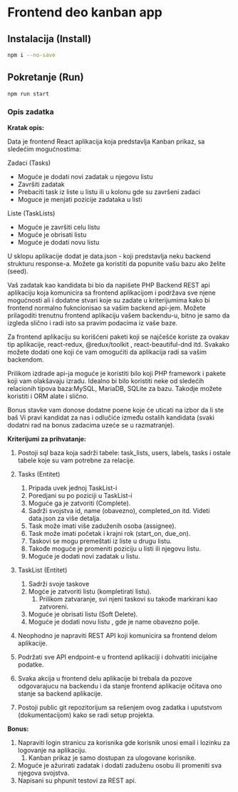 # Frontend deo kanban app

## Instalacija (Install)
```bash
npm i --no-save
```

## Pokretanje (Run)
```bash
npm run start
```


### Opis zadatka
**Kratak opis:**

Data je frontend React aplikacija koja predstavlja Kanban prikaz, sa sledećim mogućnostima:

Zadaci (Tasks)

 - Moguće je dodati novi zadatak u njegovu listu
 - Završiti zadatak
 - Prebaciti task iz liste u listu ili u kolonu gde su završeni zadaci
 - Moguce je menjati pozicije zadataka u listi

Liste (TaskLists)

- Moguće je završiti celu listu
- Moguće je obrisati listu
- Moguće je dodati novu listu


U sklopu aplikacije dodat je data.json  - koji predstavlja neku backend strukturu response-a. Možete ga koristiti da popunite vašu bazu ako želite (seed).



Vaš zadatak kao kandidata bi bio da napišete PHP Backend REST api aplikaciju koja komunicira sa frontend aplikacijom i podržava sve njene mogućnosti ali i dodatne stvari koje su zadate u kriterijumima kako bi frontend normalno fukncionisao sa vašim backend api-jem. Možete prilagoditi trenutnu frontend aplikaciju vašem backendu-u, bitno je samo da izgleda slično i radi isto sa pravim podacima iz vaše baze.

Za frontend aplikaciju su korišćeni paketi koji se najčešće koriste za ovakav tip aplikacije, react-redux, @redux/toolkit , react-beautiful-dnd itd. Svakako možete dodati one koji će vam omogućiti da aplikacija radi sa vašim backendom.




Prilikom izdrade api-ja moguće je koristiti bilo koji PHP framework i pakete koji vam olakšavaju izradu. Idealno bi bilo koristiti neke od sledećih relacionih tipova baza:MySQL, MariaDB, SQLite za bazu. Takodje možete koristiti i ORM alate i slično.

Bonus stavke vam donose dodatne poene koje će uticati na izbor da li ste baš Vi pravi kandidat za nas i odlučiće između ostalih kandidata (svaki dodatni rad na bonus zadacima uzeće se u razmatranje).



**Kriterijumi za prihvatanje:**


1. Postoji sql baza koja sadrži tabele: task_lists, users, labels, tasks i ostale tabele koje su vam potrebne za relacije.

2. Tasks (Entitet)

   1. Pripada uvek jednoj TaskList-i
   2. Poredjani su po poziciji u TaskList-i
   3. Moguće ga je zatvoriti (Complete).
   4. Sadrži svojstva id, name (obavezno), completed_on itd. Videti data.json za više detalja.
   5. Task može imati više zaduženih osoba (assignee).
   6. Task može imati početak i krajni rok (start_on, due_on).
   7. Taskovi se mogu premeštati iz liste u drugu listu.
   8. Takođe moguće je promeniti poziciju u listi ili njegovu listu.
   9. Moguće je dodati novi zadatak u listu.

3. TaskList (Entitet)

   1. Sadrži svoje taskove
   2. Mogće je zatvoriti listu (kompletirati listu).
      1. Prilikom zatvaranje, svi njeni taskovi su takođe markirani kao zatvoreni.
   3. Moguće je obrisati listu (Soft Delete).
   4. Moguće je dodati novu listu , gde je name obavezno polje.
4. Neophodno je napraviti REST API koji komunicira sa frontend delom aplikacije.
5. Podržati sve API endpoint-e u frontend aplikaciji i dohvatiti inicijalne podatke.
6. Svaka akcija u frontend delu aplikacije bi trebala da pozove odgovarajucu na backendu i da stanje frontend aplikacije očitava ono stanje sa backend aplikacije.
7. Postoji public git repozitorijum sa rešenjem ovog zadatka i uputstvom (dokumentacijom) kako se radi setup projekta.



**Bonus:**


1. Napraviti login stranicu za korisnika gde korisnik unosi email i lozinku za logovanje na aplikaciju.
   1. Kanban prikaz je samo dostupan za ulogovane korisnike.
2. Moguće je ažurirati zadatak i dodati zaduženu osobu ili promeniti sva njegova svojstva.
3. Napisani su phpunit testovi za REST api.


